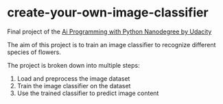 # create-your-own-image-classifier
Final project of the <a href="https://www.udacity.com/course/ai-programming-python-nanodegree--nd089">Ai Programming with Python Nanodegree by Udacity</a>

The aim of this project is to train an image classifier to recognize different species of flowers. 

The project is broken down into multiple steps:
1. Load and preprocess the image dataset
2. Train the image classifier on the dataset
3. Use the trained classifier to predict image content
